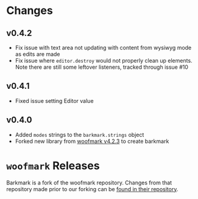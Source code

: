 # Changes

## v0.4.2

 * Fix issue with text area not updating with content from wysiwyg mode as edits are made
 * Fix issue where `editor.destroy` would not properly clean up elements. Note there are still some leftover listeners, tracked through issue #10

## v0.4.1

 * Fixed issue setting Editor value

## v0.4.0

 * Added `modes` strings to the `barkmark.strings` object
 * Forked new library from [woofmark v4.2.3][1] to create barkmark

# `woofmark` Releases

Barkmark is a fork of the woofmark repository. Changes from that repository made prior to our forking can be [found in their repository][1].

 [1]: https://github.com/bevacqua/woofmark/blob/v4.2.3
 [2]: https://github.com/bevacqua/woofmark/blob/v4.2.3/changelog.markdown
